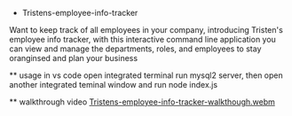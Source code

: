 * Tristens-employee-info-tracker
  
Want to keep track of all employees in your company, introducing Tristen's employee info tracker, with this interactive command line application you can view and manage the departments, roles, and employees to stay oranginsed and plan your business

** usage 
in vs code open integrated terminal run mysql2 server, then open another integrated teminal window and run node index.js

** walkthrough video
[Tristens-employee-info-tracker-walkthough.webm](https://github.com/Tristenh/Tristens-employee-info-tracker/assets/121472192/01625bca-473e-45e6-8ee8-cc2b18fbb4d2)
